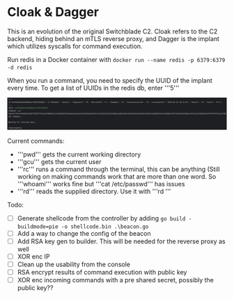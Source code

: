# Cloak & Dagger

This is an evolution of the original Switchblade C2. Cloak refers to the C2 backend, hiding behind an mTLS reverse proxy, and Dagger is the implant which utilizes syscalls for command execution.

Run redis in a Docker container with ```docker run --name redis -p 6379:6379 -d redis```

When you run a command, you need to specify the UUID of the implant every time. To get a list of UUIDs in the redis db, enter '''5'''

![example](/img/guide/example.png)

Current commands:
- '''pwd''' gets the current working directory
- '''gcu''' gets the current user
- '''rc''' runs a command through the terminal, this can be anything (Still working on making commands work that are more than one word. So '''whoami''' works fine but '''cat /etc/passwd''' has issues
- '''rd''' reads the supplied directory. Use it with '''rd <directory path>'''


Todo: 

- [ ] Generate shellcode from the controller by adding ```go build -buildmode=pie -o shellcode.bin .\beacon.go```
- [ ] Add a way to change the config of the beacon
- [ ] Add RSA key gen to builder. This will be needed for the reverse proxy as well
- [ ] XOR enc IP
- [ ] Clean up the usability from the console
- [ ] RSA encrypt results of command execution with public key
- [ ] XOR enc incoming commands with a pre shared secret, possibly the public key??
